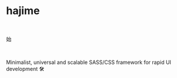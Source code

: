 # hajime

<br>

始

<br>

Minimalist, universal and scalable SASS/CSS framework for rapid UI development 🛠
